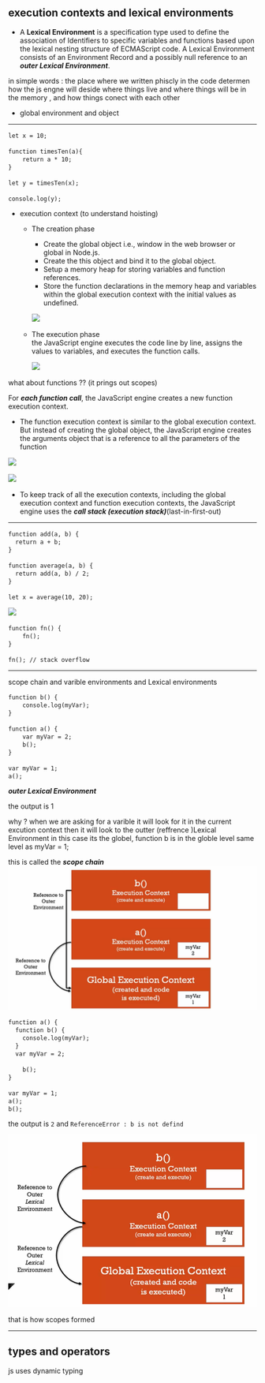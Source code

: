 
## execution contexts and lexical environments 

- A **Lexical Environment** is a specification type used to define the association of Identifiers to specific variables and functions based upon the lexical nesting structure of ECMAScript code. A Lexical Environment consists of an Environment Record and a possibly null reference to an ***outer Lexical Environment***.

in simple words : the place where we written phiscly in the code determen how the js engne will deside where things live and where things will be in the memory , and how things conect with each other 

- global environment and object 

---

```
let x = 10;

function timesTen(a){
    return a * 10;
}

let y = timesTen(x);

console.log(y);

```
- execution context (to understand hoisting)

  - The creation phase 
    - Create the global object i.e., window in the web browser or global in Node.js.
    - Create the this object and bind it to the global object.
    - Setup a memory heap for storing variables and function references.
    - Store the function declarations in the memory heap and variables within the global execution context with the initial values as undefined.

    ![](https://www.javascripttutorial.net/wp-content/uploads/2019/12/javascript-execution-context-global-execution-context-in-creation-phase.png)

  - The execution phase     
    the JavaScript engine executes the code line by line, assigns the values to variables, and executes the function calls.

    ![](https://www.javascripttutorial.net/wp-content/uploads/2019/12/javascript-execution-context-global-execution-context-in-execution-phase.png)

what about functions ?? (it prings out scopes)

For ***each function call***, the JavaScript engine creates a new function execution context.


- The function execution context is similar to the global execution context. But instead of creating the global object, the JavaScript engine creates the arguments object that is a reference to all the parameters of the function

![](https://www.javascripttutorial.net/wp-content/uploads/2019/12/javascript-execution-context-function-execution-context-in-creation-phase.png)

![](https://www.javascripttutorial.net/wp-content/uploads/2019/12/javascript-execution-context-function-execution-context-in-execution-phase.png)

- To keep track of all the execution contexts, including the global execution context and function execution contexts, the JavaScript engine uses the ***call stack (execution stack)***(last-in-first-out)

---

```
function add(a, b) {
  return a + b;
}

function average(a, b) {
  return add(a, b) / 2;
}

let x = average(10, 20);

```
![](https://www.javascripttutorial.net/wp-content/uploads/2019/12/JavaScript-Call-Stack.png)


```
function fn() {
    fn();
}

fn(); // stack overflow
```
---
scope chain and varible environments and Lexical environments 

```
function b() {
	console.log(myVar);
}

function a() {
	var myVar = 2;
	b();
}

var myVar = 1;
a();
```
***outer Lexical Environment*** 


the output is 1 

why ? 
when we are asking for a varible it will look for it in the current excution context then it will look to the outter  (reffrence )Lexical Environment in this case its the globel, function b is in the globle level same level as myVar = 1;    

this is called the ***scope chain***   
![](./imgs/000.PNG)

```
function a() {
  function b() {
    console.log(myVar);
  }
  var myVar = 2;
    
	b();
}

var myVar = 1;
a();
b();
```

the output is `2` and `ReferenceError : b is not defind `

![](./imgs/001.PNG)

that is how scopes formed 


---
## types and operators 

js uses dynamic typing 

